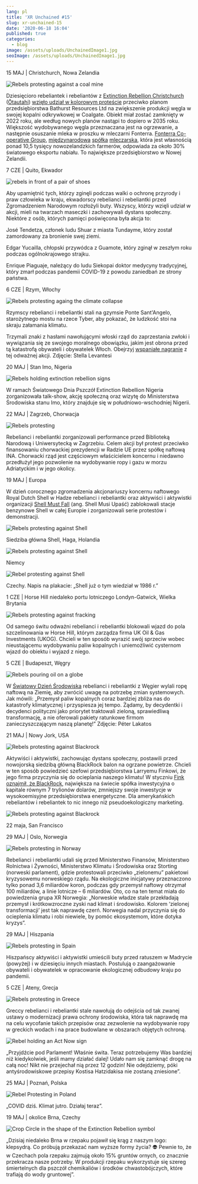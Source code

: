 ```yaml
---
lang: pl
title: 'XR Unchained #15'
slug: xr-unchained-15
date: '2020-06-18 16:04'
published: true
categories:
  - blog
image: /assets/uploads/UnchainedImage1.jpg
seoImage: /assets/uploads/UnchainedImage1.jpg
---
```


15 MAJ | Christchurch, Nowa Zelandia

![Rebels protesting against a coal
mine](/assets/uploads/UnchainedImage1.jpg)

Dziesięcioro rebeliantek i rebeliantów z [Extinction Rebellion
Christchurch](https://www.facebook.com/XR.Chch/)
([Ōtautahi](https://www.facebook.com/XR.Chch/)) [wzięło udział w kolorowym
proteście](https://www.youtube.com/watch?v=RScq_9ekt5o&feature=youtu.be)
przeciwko planom przedsiębiorstwa Bathurst Resources Ltd na zwiększenie
produkcji węgla w swojej kopalni odkrywkowej w Coalgate. Obiekt miał zostać
zamknięty w 2022 roku, ale według nowych planów nastąpi to dopiero w 2035
roku. Większość wydobywanego węgla przeznaczana jest na ogrzewanie, a
następnie osuszanie mleka w proszku w mleczarni Fonterra. [Fonterra
Co-operative Group](https://en.wikipedia.org/wiki/Fonterra),
[](https://en.wikipedia.org/wiki/New_Zealand)
[międzynarodowa](https://en.wikipedia.org/wiki/Multinational_corporation)
[spółka](https://en.wikipedia.org/wiki/Co-operative)
[mleczarska](https://en.wikipedia.org/wiki/Dairy), która jest własnością
ponad 10,5 tysięcy nowozelandzkich farmerów, odpowiada za około 30%
światowego eksportu nabiału. To największe przedsiębiorstwo w Nowej
Zelandii.

7 CZE | Quito, Ekwador

![rebels in front of a pair of shoes](/assets/uploads/UnchainedImage2.jpg)

Aby upamiętnić tych, którzy zginęli podczas walki o ochronę przyrody i praw
człowieka w kraju, ekwadorscy rebelianci i rebeliantki przed Zgromadzeniem
Narodowym rozłożyli buty. Wszyscy, którzy wzięli udział w akcji, mieli na
twarzach maseczki i zachowywali dystans społeczny. Niektóre z osób, których
pamięci poświęcona była akcja to:

José Tendetza, członek ludu Shuar z miasta Tundayme, który został
zamordowany za bronienie swej ziemi.

Edgar Yucailla, chłopski przywódca z Guamote, który zginął w zeszłym roku
podczas ogólnokrajowego strajku.

Enrique Piaguaje, należący do ludu Siekopai doktor medycyny tradycyjnej,
który zmarł podczas pandemii COVID-19 z powodu zaniedbań ze strony państwa.

6 CZE | Rzym, Włochy

![Rebels protesting againg the climate
collapse](/assets/uploads/UnchainedImage3.jpg)

Rzymscy rebelianci i rebeliantki stali na gzymsie Ponte Sant'Angelo,
starożytnego mostu na rzece Tyber, aby pokazać, że ludzkość stoi na skraju
załamania klimatu.

Trzymali znaki z hasłami nawołującymi włoski rząd do zaprzestania zwłoki i
wywiązania się ze swojego moralnego obowiązku, jakim jest obrona przed tą
katastrofą obywateli i obywatelek Włoch. Obejrzyj [wspaniałe
nagranie](https://www.facebook.com/ExtinctionRebellionRoma/videos/2324621394501185/)
z tej odważnej akcji. Zdjęcie: Stella Levantesi

20 MAJ | Stan Imo, Nigeria

![Rebels holding extinction rebellion
signs](/assets/uploads/UnchainedImage4.jpg)

W ramach Światowego Dnia Pszczół Extinction Rebellion Nigeria zorganizowała
talk-show, akcję społeczną oraz wizytę do Ministerstwa Środowiska stanu Imo,
który znajduje się w południowo-wschodniej Nigerii.

22 MAJ | Zagrzeb, Chorwacja

![Rebels protesting](/assets/uploads/UnchainedImage5.jpg)

Rebelianci i rebeliantki zorganizowali performance przed Biblioteką Narodową
i Uniwersytecką w Zagrzebiu. Celem akcji był protest przeciwko finansowaniu
chorwackiej prezydencji w Radzie UE przez spółkę naftową INA. Chorwacki rząd
jest częściowym właścicielem koncernu i niedawno przedłużył jego pozwolenie
na wydobywanie ropy i gazu w morzu Adriatyckim i w jego okolicy.

19 MAJ | Europa

W dzień corocznego zgromadzenia akcjonariuszy koncernu naftowego Royal Dutch
Shell w Hadze rebelianci i rebeliantki oraz aktywiści i aktywistki
organizacji [Shell Must Fall](https://www.facebook.com/shellmustfall/)
(ang. Shell Musi Upaść) zablokowali stacje benzynowe Shell w całej Europie i
zorganizowali serie protestów i demonstracji.

![Rebels protesting against Shell](/assets/uploads/Unchained6.jpg)

Siedziba główna Shell, Haga, Holandia

![Rebels protesting against Shell](/assets/uploads/UnchainedImage7.jpg)

Niemcy

![Rebel protesting against Shell](/assets/uploads/Unchainedimage8.jpg)

Czechy. Napis na plakacie: „Shell już o tym wiedział w 1986 r.”

1 CZE | Horse Hill niedaleko portu lotniczego Londyn-Gatwick, Wielka
Brytania

![Rebels protesting against fracking](/assets/uploads/UnchainedImage9.jpg)

Od samego świtu odważni rebelianci i rebeliantki blokowali wjazd do pola
szczelinowania w Horse Hill, którym zarządza firma UK Oil & Gas Investments
(UKOG). Chcieli w ten sposób wyrazić swój sprzeciw wobec nieustającemu
wydobywaniu paliw kopalnych i uniemożliwić cysternom wjazd do obiektu i
wyjazd z niego.

5 CZE | Budapeszt, Węgry

![Rebels pouring oil on a globe](/assets/uploads/Unchainedimage10.jpg)

W [Światowy Dzień Środowiska](https://www.worldenvironmentday.global/)
rebelianci i rebeliantki z Węgier wylali ropę naftową na Ziemię, aby zwrócić
uwagę na potrzebę zmian systemowych. Jak mówili: „Przemysł paliw kopalnych
coraz bardziej zbliża nas do katastrofy klimatycznej i przyspiesza jej
tempo. Żądamy, by decydentki i decydenci polityczni jako priorytet
traktowali zieloną, sprawiedliwą transformację, a nie oferowali pakiety
ratunkowe firmom zanieczyszczającym naszą planetę!” Zdjęcie: Péter Lakatos

21 MAJ | Nowy Jork, USA

![Rebels protesting against Blackrock](/assets/uploads/UnchainedImage11.jpg)

Aktywiści i aktywistki, zachowując dystans społeczny, postawili przed
nowojorską siedzibą główną BlackRock balon na ogrzane powietrze. Chcieli w
ten sposób powiedzieć szefowi przedsiębiorstwa Larryemu Finkowi, że jego
firma przyczynia się do ocieplania naszego klimatu! W styczniu [Fink
oznajmił, że
BlackRock](https://www.theguardian.com/environment/2020/jan/15/blackrock-climate-change-environment-divestment-coal),
największa na świecie spółka inwestycyjna o kapitale równym 7 trylionów
dolarów, zmniejszy swoje inwestycje w wysokoemisyjne przedsiębiorstwa
energetyczne. Dla amerykańskich rebeliantów i rebeliantek to nic innego niż
pseudoekologiczny marketing.

![Rebels protesting against Blackrock](/assets/uploads/UnchainedImage12.jpg)

22 maja, San Francisco

29 MAJ | Oslo, Norwegia

![Rebels protesting in Norway](/assets/uploads/UnchainedImage13.jpg)

Rebelianci i rebeliantki udali się przed Ministerstwo Finansów, Ministerstwo
Rolnictwa i Żywności, Ministerstwo Klimatu i Środowiska oraz Storting
(norweski parlament), gdzie protestowali przeciwko „zielonemu” pakietowi
kryzysowemu norweskiego rządu. Na ekologiczne inicjatywy przeznaczono tylko
ponad 3,6 miliardów koron, podczas gdy przemysł naftowy otrzymał 100
miliardów, a linie lotnicze – 6 miliardów. Oto, co na ten temat miała do
powiedzenia grupa XR Norwegia: „Norweskie władze stale przekładają przemysł
i krótkowzroczne zyski nad klimat i środowisko. Kolorem ‘zielonej
transformacji’ jest tak naprawdę czerń. Norwegia nadal przyczynia się do
ocieplenia klimatu i robi niewiele, by pomóc ekosystemom, które dotyka
kryzys”.

29 MAJ | Hiszpania

![Rebels protesting in Spain](/assets/uploads/UnchainedImage14.jpg)

Hiszpańscy aktywiści i aktywistki umieścili buty przed ratuszem w Madrycie
(powyżej) i w dziesięciu innych miastach. Postulują o zaangażowanie
obywateli i obywatelek w opracowanie ekologicznej odbudowy kraju po
pandemii.

5 CZE | Ateny, Grecja

![Rebels protesting in Greece](/assets/uploads/UnchainedImage15.jpg)

Greccy rebelianci i rebeliantki stale nawołują do odejścia od tak zwanej
ustawy o modernizacji prawa ochrony środowiska, która tak naprawdę ma na
celu wycofanie takich przepisów oraz zezwolenie na wydobywanie ropy w
greckich wodach i na prace budowlane w obszarach objętych ochroną.

![Rebel holding an Act Now sign](/assets/uploads/UnchainedImage16.jpg)

„Przyjdźcie pod Parlament! Właśnie świta. Teraz potrzebujemy Was bardziej
niż kiedykolwiek, jeśli mamy działać dalej! Udało nam się zamknąć drogę na
całą noc! Nikt nie przejechał nią przez 12 godzin! Nie odejdziemy, póki
antyśrodowiskowe przepisy Kostisa Hatzidakisa nie zostaną zniesione”.

25 MAJ | Poznań, Polska

![Rebel Protesting in Poland](/assets/uploads/UnchainedImage17.jpg)

„COVID dziś. Klimat jutro. Działaj teraz”.

19 MAJ | okolice Brna, Czechy

![Crop Circle in the shape of the Extinction Rebellion
symbol](/assets/uploads/UnchianedImage18.jpg)

„Dzisiaj niedaleko Brna w rzepaku pojawił się krąg z naszym logo:
klepsydrą. Co próbują przekazać nam wyższe formy życia? 👽 Pewnie to, że w
Czechach pola rzepaku zajmują około 15% gruntów ornych, co znacznie
przekracza nasze potrzeby. W produkcji rzepaku wykorzystuje się szereg
śmiertelnych dla pszczół chemikaliów i środków chwastobójczych, które
trafiają do wody gruntowej”.
